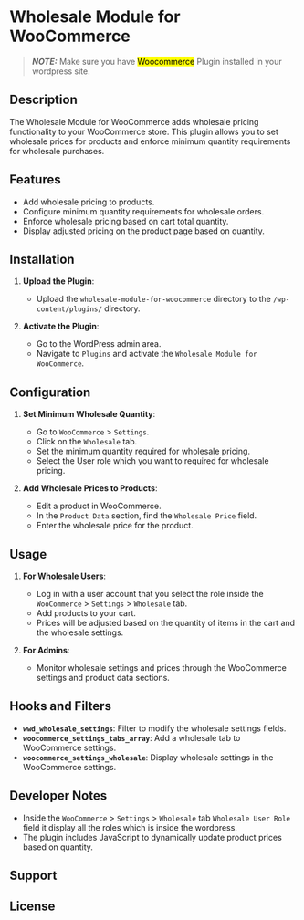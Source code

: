 # Wholesale Module for WooCommerce

> **_NOTE:_** Make sure you have <mark>Woocommerce</mark> Plugin installed in your wordpress site.

## Description

The Wholesale Module for WooCommerce adds wholesale pricing functionality to your WooCommerce store. This plugin allows you to set wholesale prices for products and enforce minimum quantity requirements for wholesale purchases.

## Features

- Add wholesale pricing to products.
- Configure minimum quantity requirements for wholesale orders.
- Enforce wholesale pricing based on cart total quantity.
- Display adjusted pricing on the product page based on quantity.

## Installation

1. **Upload the Plugin**:

   - Upload the `wholesale-module-for-woocommerce` directory to the `/wp-content/plugins/` directory.

2. **Activate the Plugin**:
   - Go to the WordPress admin area.
   - Navigate to `Plugins` and activate the `Wholesale Module for WooCommerce`.

## Configuration

1. **Set Minimum Wholesale Quantity**:

   - Go to `WooCommerce` > `Settings`.
   - Click on the `Wholesale` tab.
   - Set the minimum quantity required for wholesale pricing.
   - Select the User role which you want to required for wholesale pricing.

2. **Add Wholesale Prices to Products**:
   - Edit a product in WooCommerce.
   - In the `Product Data` section, find the `Wholesale Price` field.
   - Enter the wholesale price for the product.

## Usage

1. **For Wholesale Users**:

   - Log in with a user account that you select the role inside the `WooCommerce` > `Settings` > `Wholesale` tab.
   - Add products to your cart.
   - Prices will be adjusted based on the quantity of items in the cart and the wholesale settings.

2. **For Admins**:
   - Monitor wholesale settings and prices through the WooCommerce settings and product data sections.

## Hooks and Filters

- **`wwd_wholesale_settings`**: Filter to modify the wholesale settings fields.
- **`woocommerce_settings_tabs_array`**: Add a wholesale tab to WooCommerce settings.
- **`woocommerce_settings_wholesale`**: Display wholesale settings in the WooCommerce settings.

## Developer Notes

- Inside the `WooCommerce` > `Settings` > `Wholesale` tab `Wholesale User Role` field it display all the roles which is inside the wordpress.
- The plugin includes JavaScript to dynamically update product prices based on quantity.

## Support

## License
